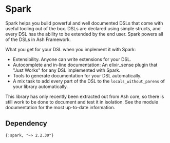 # Spark

Spark helps you build powerful and well documented DSLs that come with useful tooling out of the box. DSLs are declared using simple structs, and every DSL has the ability to be extended by the end user. Spark powers all of the DSLs in Ash Framework.

What you get for your DSL when you implement it with Spark:

- Extensibility. Anyone can write extensions for your DSL.
- Autocomplete and in-line documentation: An elixir_sense plugin that "Just Works" for any DSL implemented with Spark.
- Tools to generate documentation for your DSL automatically.
- A mix task to add every part of the DSL to the `locals_without_parens` of your library automatically.

This library has only recently been extracted out from Ash core, so there is still work to be done to document and test it in isolation. See the module documentation for the most up-to-date information.

## Dependency

`{:spark, "~> 2.2.30"}`


